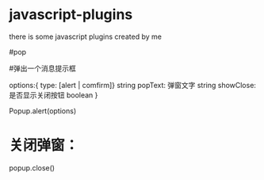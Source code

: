 # javascript-plugins
there is some javascript plugins created by me

#pop

#弹出一个消息提示框

options:{
 type: [alert | comfirm]} string
 popText: 弹窗文字 string
 showClose: 是否显示关闭按钮 boolean
 }
 
 Popup.alert(options)
 
# 关闭弹窗：
 popup.close()
